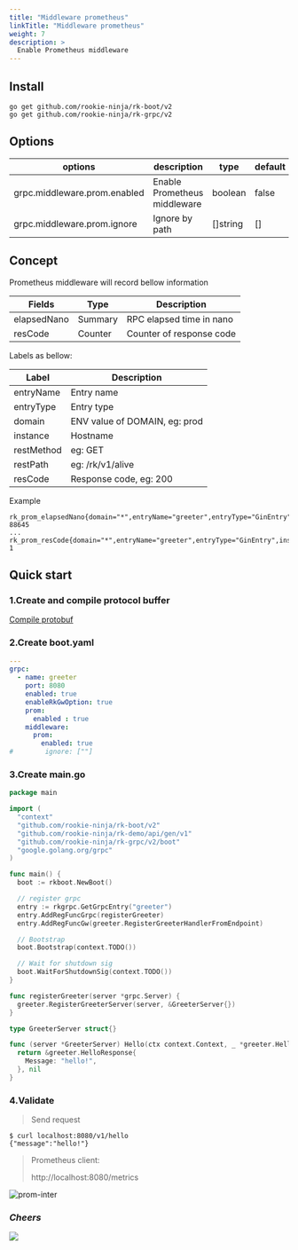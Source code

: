 ```yaml
---
title: "Middleware prometheus"
linkTitle: "Middleware prometheus"
weight: 7
description: >
  Enable Prometheus middleware
---
```


## Install
```shell script
go get github.com/rookie-ninja/rk-boot/v2
go get github.com/rookie-ninja/rk-grpc/v2
```

## Options
| options                      | description                  | type     | default |
|------------------------------|------------------------------|----------|---------|
| grpc.middleware.prom.enabled | Enable Prometheus middleware | boolean  | false   |
| grpc.middleware.prom.ignore  | Ignore by path         | []string | []    |

## Concept
Prometheus middleware will record bellow information

| Fields      | Type    | Description              |
|-------------|---------|--------------------------|
| elapsedNano | Summary | RPC elapsed time in nano |
| resCode     | Counter | Counter of response code |

Labels as bellow:

| Label      | Description                   |
|------------|-------------------------------|
| entryName  | Entry name                    |
| entryType  | Entry type                    |
| domain     | ENV value of DOMAIN, eg: prod |
| instance   | Hostname                      |
| restMethod | eg: GET                       |
| restPath   | eg: /rk/v1/alive              |
| resCode    | Response code, eg: 200        |

Example

```shell
rk_prom_elapsedNano{domain="*",entryName="greeter",entryType="GinEntry",instance="lark.local",resCode="200",restMethod="GET",restPath="/v1/greeter",quantile="0.5"} 88645
...
rk_prom_resCode{domain="*",entryName="greeter",entryType="GinEntry",instance="lark.local",resCode="200",restMethod="GET",restPath="/v1/greeter"} 1
```

## Quick start
### 1.Create and compile protocol buffer
[Compile protobuf](/en/docs/rk-boot/user-guide/grpc/basic/buf/)

### 2.Create boot.yaml
```yaml
---
grpc:
  - name: greeter
    port: 8080
    enabled: true
    enableRkGwOption: true
    prom:
      enabled : true
    middleware:
      prom:
        enabled: true
#        ignore: [""]
```

### 3.Create main.go
```go
package main

import (
  "context"
  "github.com/rookie-ninja/rk-boot/v2"
  "github.com/rookie-ninja/rk-demo/api/gen/v1"
  "github.com/rookie-ninja/rk-grpc/v2/boot"
  "google.golang.org/grpc"
)

func main() {
  boot := rkboot.NewBoot()

  // register grpc
  entry := rkgrpc.GetGrpcEntry("greeter")
  entry.AddRegFuncGrpc(registerGreeter)
  entry.AddRegFuncGw(greeter.RegisterGreeterHandlerFromEndpoint)

  // Bootstrap
  boot.Bootstrap(context.TODO())

  // Wait for shutdown sig
  boot.WaitForShutdownSig(context.TODO())
}

func registerGreeter(server *grpc.Server) {
  greeter.RegisterGreeterServer(server, &GreeterServer{})
}

type GreeterServer struct{}

func (server *GreeterServer) Hello(ctx context.Context, _ *greeter.HelloRequest) (*greeter.HelloResponse, error) {
  return &greeter.HelloResponse{
    Message: "hello!",
  }, nil
}
```

### 4.Validate
> Send request

```shell script
$ curl localhost:8080/v1/hello
{"message":"hello!"}
```

> Prometheus client:
>
> http://localhost:8080/metrics

![prom-inter](/rk-boot/user-guide/gin/basic/gin-prom-inter.png)

### _**Cheers**_
![](/rk-boot/user-guide/cheers.png)

